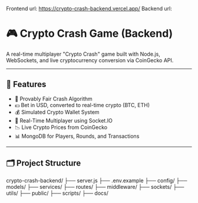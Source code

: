 Frontend url: https://crypto-crash-backend.vercel.app/
Backend url:  
 # 🎮 Crypto Crash Game (Backend)

A real-time multiplayer "Crypto Crash" game built with Node.js, WebSockets, and live cryptocurrency conversion via CoinGecko API.

---

## 🔧 Features

- 🎲 Provably Fair Crash Algorithm
- 💵 Bet in USD, converted to real-time crypto (BTC, ETH)
- 💰 Simulated Crypto Wallet System
- 🔄 Real-Time Multiplayer using Socket.IO
- 📉 Live Crypto Prices from CoinGecko
- 📊 MongoDB for Players, Rounds, and Transactions

---

## 🗂️ Project Structure
crypto-crash-backend/
├── server.js
├── .env.example
├── config/
├── models/
├── services/
├── routes/
├── middleware/
├── sockets/
├── utils/
├── public/
├── scripts/
├── docs/


